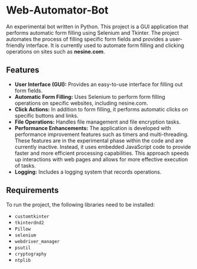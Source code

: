 # Web-Automator-Bot

An experimental bot written in Python.
This project is a GUI application that performs automatic form filling using Selenium and Tkinter. The project automates the process of filling specific form fields and provides a user-friendly interface. It is currently used to automate form filling and clicking operations on sites such as **nesine.com**.

## Features

- **User Interface (GUI):** Provides an easy-to-use interface for filling out form fields.
- **Automatic Form Filling:** Uses Selenium to perform form filling operations on specific websites, including nesine.com.
- **Click Actions:** In addition to form filling, it performs automatic clicks on specific buttons and links.
- **File Operations:** Handles file management and file encryption tasks.
- **Performance Enhancements:** The application is developed with performance improvement features such as timers and multi-threading. These features are in the experimental phase within the code and are currently inactive. Instead, it uses embedded JavaScript code to provide faster and more efficient processing capabilities. This approach speeds up interactions with web pages and allows for more effective execution of tasks.
- **Logging:** Includes a logging system that records operations.

## Requirements

To run the project, the following libraries need to be installed:

- `customtkinter`
- `tkinterdnd2`
- `Pillow`
- `selenium`
- `webdriver_manager`
- `psutil`
- `cryptography`
- `ntplib`
